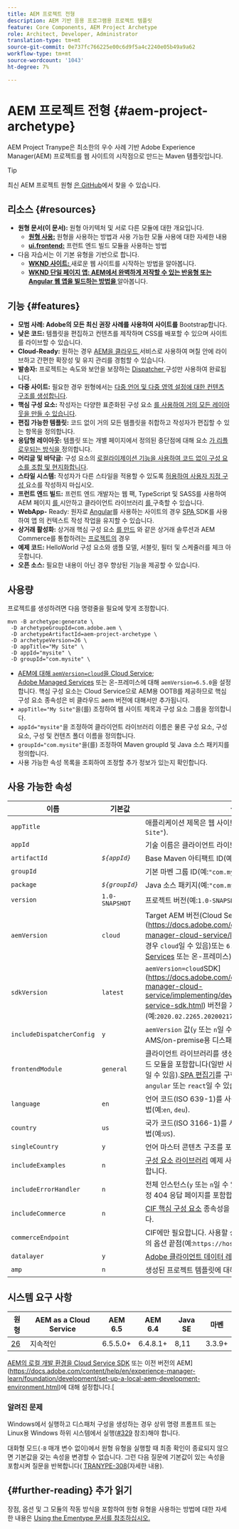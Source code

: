 ```yaml
---
title: AEM 프로젝트 전형
description: AEM 기반 응용 프로그램용 프로젝트 템플릿
feature: Core Components, AEM Project Archetype
role: Architect, Developer, Administrator
translation-type: tm+mt
source-git-commit: 0e737fc766225e00c6d9f5a4c2240e05b49a9a62
workflow-type: tm+mt
source-wordcount: '1043'
ht-degree: 7%

---
```



# AEM 프로젝트 전형 {#aem-project-archetype}

AEM Project Tranype은 최소한의 우수 사례 기반 Adobe Experience Manager(AEM) 프로젝트를 웹 사이트의 시작점으로 만드는 Maven 템플릿입니다.

>[!TIP]
>
>최신 AEM 프로젝트 원형 [은 GitHub](https://github.com/adobe/aem-project-archetype)에서 찾을 수 있습니다.

## 리소스 {#resources}

* **원형 문서(이 문서):** 원형 아키텍처 및 서로 다른 모듈에 대한 개요입니다.
   * **[원형 사용:](using.md)** 원형을 사용하는 방법과 사용 가능한 모듈 사용에 대한 자세한 내용
   * **[ui.frontend:](uifrontend.md)** 프런트 엔드 빌드 모듈을 사용하는 방법
* 다음 자습서는 이 기본 유형을 기반으로 합니다.
   * **[WKND 사이트: ](https://docs.adobe.com/content/help/en/experience-manager-learn/getting-started-wknd-tutorial-develop/overview.html)** 새로운 웹 사이트를 시작하는 방법을 알아봅니다.
   * **[WKND 단일 페이지 앱: AEM에서 완벽하게 저작할 수 있는 반응형 또는 Angular 웹 앱을 빌드하는 방법을 ](https://docs.adobe.com/content/help/en/experience-manager-learn/sites/spa-editor/spa-editor-framework-feature-video-use.html)** 알아봅니다.

## 기능 {#features}

* **모범 사례: Adobe의 모든 최신 권장 사례를 사용하여 사이트를** Bootstrap합니다.
* **낮은 코드:** 템플릿을 편집하고 컨텐츠를 제작하며 CSS를 배포할 수 있으며 사이트를 라이브할 수 있습니다.
* **Cloud-Ready:** 원하는 경우  [AEM을 클라우드 ](https://docs.adobe.com/content/help/en/experience-manager-cloud-service/landing/home.html) 서비스로 사용하여 며칠 안에 라이브하고 간편한 확장성 및 유지 관리를 경험할 수 있습니다.
* **발송자:** 프로젝트는 속도와 보안을 보장하는  [Dispatcher ](https://docs.adobe.com/content/help/ko-KR/experience-manager-dispatcher/using/dispatcher.html) 구성만 사용하여 완료됩니다.
* **다중 사이트:** 필요한 경우 원형에서는  [다중 언어 및 다중 영역 설정에 대한 컨텐츠 구조를 생성합니다](https://docs.adobe.com/content/help/en/experience-manager-65/administering/introduction/msm.html).
* **핵심 구성 요소:** 작성자는 다양한 표준화된 구성 요소 [를 사용하여 거의 모든 레이아웃을 만들 수 있습니다](/help/introduction.md).
* **편집 가능한 템플릿:** 코드 [](https://docs.adobe.com/content/help/en/experience-manager-learn/sites/page-authoring/template-editor-feature-video-use.html) 없이 거의 모든 템플릿을 취합하고 작성자가 편집할 수 있는 항목을 정의합니다.
* **응답형 레이아웃:** 템플릿 또는 개별 페이지에서 정의된 중단점에 대해 요소 [가 리플로우되는 방식을 ](https://docs.adobe.com/content/help/en/experience-manager-cloud-service/sites/authoring/features/responsive-layout.html) 정의합니다.
* **머리글 및 바닥글:** 구성 요소의  [로컬라이제이션 기능을 사용하여 코드 없이 구성 요소를 조합 및 현지화합니다](https://docs.adobe.com/content/help/ko-KR/experience-manager-core-components/using/get-started/localization.html).
* **스타일 시스템:** 작성자가 다른 스타일을 적용할 수 있도록  [허용하여 사용자 지정 구성 ](https://docs.adobe.com/content/help/en/experience-manager-learn/getting-started-wknd-tutorial-develop/style-system.html) 요소를 작성하지 마십시오.
* **프런트 엔드 빌드:** 프런트 엔드 개발자는 웹 팩, TypeScript 및 SASS를 사용하여 AEM 페이지 [를 ](uifrontend.md#webpack-dev-server) 시안하고 클라이언트 라이브러리 [를 ](uifrontend.md) 구축할 수 있습니다.
* **WebApp-** Ready:  [](uifrontend-react.md) 원자로  [Angular](uifrontend-angular.md)를 사용하는 사이트의 경우  [SPA ](https://docs.adobe.com/content/help/en/experience-manager-cloud-service/implementing/headless/spa/developing.html) SDK를 사용하여 앱 [ ](https://docs.adobe.com/content/help/en/experience-manager-learn/sites/spa-editor/spa-editor-framework-feature-video-use.html)의 컨텍스트 작성 작업을 유지할 수 있습니다.
* **상거래 활성화:** 상거래 핵심 구성 요소 [를 만드](https://docs.adobe.com/content/help/en/experience-manager-cloud-service/commerce/home.html) 와 같은 상거래 솔루션과  [](https://magento.com/) AEM Commerce를 통합하려는  [프로젝트의](https://github.com/adobe/aem-core-cif-components) 경우
* **예제 코드:** HelloWorld 구성 요소와 샘플 모델, 서블릿, 필터 및 스케줄러를 체크 아웃합니다.
* **오픈 소스:** 필요한 내용이 아닌 경우  [](https://github.com/adobe/aem-core-wcm-components/blob/master/CONTRIBUTING.md) 향상된 기능을 제공할 수 있습니다.

## 사용량

프로젝트를 생성하려면 다음 명령줄을 필요에 맞게 조정합니다.

```shell
mvn -B archetype:generate \
 -D archetypeGroupId=com.adobe.aem \
 -D archetypeArtifactId=aem-project-archetype \
 -D archetypeVersion=26 \
 -D appTitle="My Site" \
 -D appId="mysite" \
 -D groupId="com.mysite" \
```

* [AEM에 대해 `aemVersion=cloud`을 Cloud Service](https://docs.adobe.com/content/help/en/experience-manager-cloud-service/landing/home.html);\
   [Adobe Managed Services](https://github.com/adobe/aem-project-archetype/tree/master/src/main/archetype/dispatcher.ams) 또는 온-프레미스에 대해 `aemVersion=6.5.0`을 설정합니다.
핵심 구성 요소는 Cloud Service으로 AEM용 OOTB를 제공하므로 핵심 구성 요소 종속성은 비 클라우드 aem 버전에 대해서만 추가됩니다.
* `appTitle="My Site"`을(를) 조정하여 웹 사이트 제목과 구성 요소 그룹을 정의합니다.
* `appId="mysite"`을 조정하여 클라이언트 라이브러리 이름은 물론 구성 요소, 구성 요소, 구성 및 컨텐츠 폴더 이름을 정의합니다.
* `groupId="com.mysite"`을(를) 조정하여 Maven groupId 및 Java 소스 패키지를 정의합니다.
* 사용 가능한 속성 목록을 조회하여 조정할 추가 정보가 있는지 확인합니다.

## 사용 가능한 속성

| 이름 | 기본값 | 설명 |
--------------------------|----------------|--------------------
| `appTitle` |  | 애플리케이션 제목은 웹 사이트 제목 및 구성 요소 그룹(예:`"My Site"`). |
| `appId` |  | 기술 이름은 클라이언트 라이브러리 이름(예:`"mysite"`). |
| `artifactId` | *`${appId}`* | Base Maven 아티팩트 ID(예:`"mysite"`). |
| `groupId` |  | 기본 마벤 그룹 ID(예:`"com.mysite"`). |
| `package` | *`${groupId}`* | Java 소스 패키지(예:`"com.mysite"`). |
| `version` | `1.0-SNAPSHOT` | 프로젝트 버전(예:`1.0-SNAPSHOT`). |
| `aemVersion` | `cloud` | Target AEM 버전(Cloud Service](https://docs.adobe.com/content/help/en/experience-manager-cloud-service/landing/home.html), [AEM의 경우 `cloud`일 수 있음)또는 `6.5.0`, [Adobe Managed Services](https://github.com/adobe/aem-project-archetype/tree/master/src/main/archetype/dispatcher.ams) 또는 온-프레미스)의 경우 `6.4.4`. |
| `sdkVersion` | `latest` | `aemVersion=cloud`SDK](https://docs.adobe.com/content/help/en/experience-manager-cloud-service/implementing/developing/aem-as-a-cloud-service-sdk.html) 버전을 지정할 수 있는 경우(예:`2020.02.2265.20200217T222518Z-200130`).[ |
| `includeDispatcherConfig` | `y` | `aemVersion` 값(`y` 또는 `n`일 수 있음)에 따라 클라우드 또는 AMS/on-premise용 디스패처 구성을 포함합니다. |
| `frontendModule` | `general` | 클라이언트 라이브러리를 생성하는 Webpack 프런트 엔드 빌드 모듈을 포함합니다(일반 사이트의 경우 `general` 또는 `none`일 수 있음).[SPA 편집기](https://docs.adobe.com/content/help/en/experience-manager-cloud-service/implementing/headless/spa/editor-overview.html)를 구현하는 단일 페이지 앱의 경우 `angular` 또는 `react`일 수 있습니다. |
| `language` | `en` | 언어 코드(ISO 639-1)를 사용하여 콘텐츠 구조를 만드는 방법(예:`en`, `deu`). |
| `country` | `us` | 국가 코드(ISO 3166-1)를 사용하여 콘텐츠 구조를 만드는 방법(예:`US`). |
| `singleCountry` | `y` | 언어 마스터 콘텐츠 구조를 포함합니다(`y` 또는 `n` 가능). |
| `includeExamples` | `n` | [구성 요소 라이브러리](https://www.aemcomponents.dev/) 예제 사이트(`y` 또는 `n`일 수 있음)를 포함합니다. |
| `includeErrorHandler` | `n` | 전체 인스턴스(`y` 또는 `n`일 수 있음)에 대해 글로벌할 사용자 지정 404 응답 페이지를 포함합니다. |
| `includeCommerce` | `n` | [CIF 핵심 구성 요소](https://github.com/adobe/aem-core-cif-components) 종속성을 포함하고 해당 객체를 생성합니다. |
| `commerceEndpoint` |  | CIF에만 필요합니다. 사용할 상거래 시스템 GraphQL 서비스의 옵션 끝점(예:`https://hostname.com/grapql`). |
| `datalayer` | `y` | [Adobe 클라이언트 데이터 레이어](/help/developing/data-layer/overview.md)와의 통합을 활성화합니다. |
| `amp` | `n` | 생성된 프로젝트 템플릿에 대해 [AMP](/help/developing/amp.md) 지원을 활성화합니다. |

## 시스템 요구 사항

| 원형 | AEM as a Cloud Service | AEM 6.5 | AEM 6.4 | Java SE | 마벤 |
|---------|---------|---------|---------|---------|---------|
| [26](https://github.com/adobe/aem-project-archetype/releases/tag/aem-project-archetype-26) | 지속적인 | 6.5.5.0+ | 6.4.8.1+ | 8,11 | 3.3.9+ |

[AEM의 로컬 개발 환경을 Cloud Service SDK](https://docs.adobe.com/content/help/en/experience-manager-learn/cloud-service/local-development-environment-set-up/overview.html) 또는 이전 버전의 AEM](https://docs.adobe.com/content/help/en/experience-manager-learn/foundation/development/set-up-a-local-aem-development-environment.html)에 대해 설정합니다.[

### 알려진 문제

Windows에서 실행하고 디스패처 구성을 생성하는 경우 상위 명령 프롬프트 또는 Linux용 Windows 하위 시스템에서 실행([#329](https://github.com/adobe/aem-project-archetype/issues/329) 참조)해야 합니다.

대화형 모드(`-B` 매개 변수 없이)에서 원형 유형을 실행할 때 최종 확인이 종료되지 않으면 기본값을 갖는 속성을 변경할 수 없습니다. 그런 다음 질문에 기본값이 있는 속성을 포함시켜 질문을 반복합니다(
[TRANYPE-308](https://issues.apache.org/jira/browse/ARCHETYPE-308)(자세한 내용).

## {#further-reading} 추가 읽기

장점, 옵션 및 그 모듈의 작동 방식을 포함하여 원형 유형을 사용하는 방법에 대한 자세한 내용은 [Using the Ementype 문서를 참조하십시오.](using.md)

